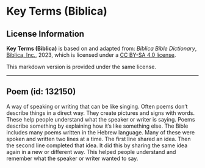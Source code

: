 # Key Terms (Biblica)

## License Information

**Key Terms (Biblica)** is based on and adapted from: _Biblica Bible Dictionary_, [Biblica, Inc.](https://www.biblica.com/), 2023, which is licensed under a [CC BY-SA 4.0 license](https://creativecommons.org/licenses/by-sa/4.0/legalcode.en).

This markdown version is provided under the same license.



--------------------------------

## Poem (id: 132150)

A way of speaking or writing that can be like singing. Often poems don’t describe things in a direct way. They create pictures and signs with words. These help people understand what the speaker or writer is saying. Poems describe something by explaining how it’s like something else. The Bible includes many poems written in the Hebrew language. Many of these were spoken and written two lines at a time. The first line shared an idea. Then the second line completed that idea. It did this by sharing the same idea again in a new or different way. This helped people understand and remember what the speaker or writer wanted to say.


